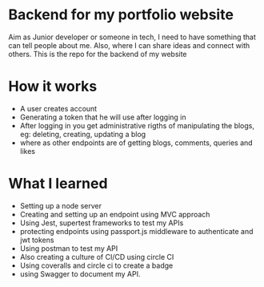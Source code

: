 # Backend for my portfolio website
 Aim as Junior developer or someone in tech, I need to have something that can tell people about me. Also, where I can share ideas and connect with others. This is the repo for the backend of my website
# How it works
- A user creates account
- Generating a token that he will use after logging in
- After logging in you get administrative rigths of manipulating the blogs, eg: deleting, creating, updating a blog
- where as other endpoints are of getting blogs, comments, queries and likes
# What I learned
- Setting up  a node server
- Creating and setting up an endpoint using MVC approach
- Using Jest, supertest frameworks to test my APIs
- protecting endpoints using passport.js middleware to authenticate and jwt tokens
- Using postman to test my API
- Also creating a culture of CI/CD using circle CI
- Using coveralls and circle ci to create a badge
- using Swagger to document my API.
